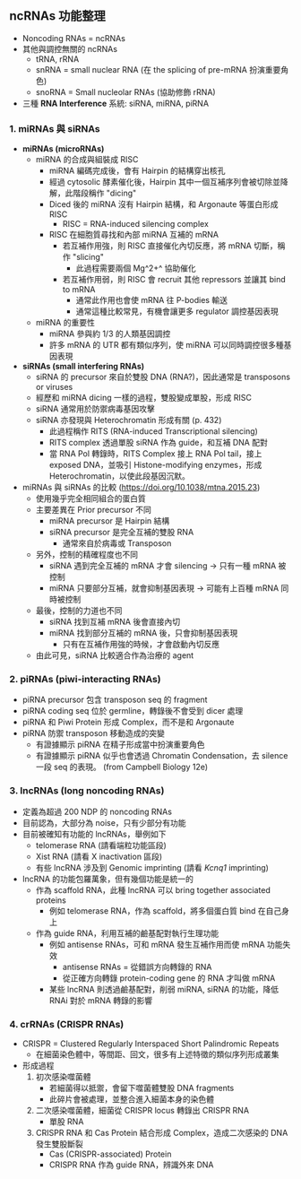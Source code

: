 ## ncRNAs 功能整理
- Noncoding RNAs = ncRNAs 
- 其他與調控無關的 ncRNAs
  - tRNA, rRNA
  - snRNA = small nuclear RNA (在 the splicing of pre-mRNA 扮演重要角色)
  - snoRNA = Small nucleolar RNAs (協助修飾 rRNA)
- 三種 **RNA Interference** 系統: siRNA, miRNA, piRNA



### 1. miRNAs 與 siRNAs
- **miRNAs (microRNAs)**
  - miRNA 的合成與組裝成 RISC
    - miRNA 編碼完成後，會有 Hairpin 的結構穿出核孔
    - 經過 cytosolic 酵素催化後，Hairpin 其中一個互補序列會被切除並降解，此階段稱作 "dicing"
    - Diced 後的 miRNA 沒有 Hairpin 結構，和 Argonaute 等蛋白形成 RISC
      - RISC = RNA-induced silencing complex
    - RISC 在細胞質尋找和內部 miRNA 互補的 mRNA
      - 若互補作用強，則 RISC 直接催化內切反應，將 mRNA 切斷，稱作 "slicing"
        - 此過程需要兩個 Mg^2+^ 協助催化
      - 若互補作用弱，則 RISC 會 recruit 其他 repressors 並讓其 bind to mRNA
        - 通常此作用也會使 mRNA 往 P-bodies 輸送
        - 通常這種比較常見，有機會讓更多 regulator 調控基因表現
  - miRNA 的重要性
    - miRNA 參與約 1/3 的人類基因調控
    - 許多 mRNA 的 UTR 都有類似序列，使 miRNA 可以同時調控很多種基因表現
- **siRNAs (small interfering RNAs)**
  - siRNA 的 precursor 來自於雙股 DNA (RNA?)，因此通常是 transposons or viruses
  - 經歷和 miRNA dicing 一樣的過程，雙股變成單股，形成 RISC
  - siRNA 通常用於防禦病毒基因攻擊
  - siRNA 亦發現與 Heterochromatin 形成有關 (p. 432)
    - 此過程稱作 RITS (RNA-induced Transcriptional silencing)
    - RITS complex 透過單股 siRNA 作為 guide，和互補 DNA 配對
    - 當 RNA Pol 轉錄時，RITS Complex 接上 RNA Pol tail，接上 exposed DNA，並吸引 Histone-modifying enzymes，形成 Heterochromatin，以使此段基因沉默。
- miRNAs 與 siRNAs 的比較 (https://doi.org/10.1038/mtna.2015.23)
  - 使用幾乎完全相同組合的蛋白質
  - 主要差異在 Prior precursor 不同
    - miRNA precursor 是 Hairpin 結構
    - siRNA precursor 是完全互補的雙股 RNA
      - 通常來自於病毒或 Transposon
  - 另外，控制的精確程度也不同
    - siRNA 遇到完全互補的 mRNA 才會 silencing → 只有一種 mRNA 被控制
    - miRNA 只要部分互補，就會抑制基因表現 → 可能有上百種 mRNA 同時被控制
  - 最後，控制的力道也不同
    - siRNA 找到互補 mRNA 後會直接內切
    - miRNA 找到部分互補的 mRNA 後，只會抑制基因表現
      - 只有在互補作用強的時候，才會啟動內切反應
  - 由此可見，siRNA 比較適合作為治療的 agent



### 2. piRNAs (piwi-interacting RNAs)

- piRNA precursor 包含 transposon seq 的 fragment
- piRNA coding seq 位於 germline，轉錄後不會受到 dicer 處理
- piRNA 和 Piwi Protein 形成 Complex，而不是和 Argonaute
- piRNA 防禦 transposon 移動造成的突變
  - 有證據顯示 piRNA 在精子形成當中扮演重要角色
  - 有證據顯示 piRNA 似乎也會透過 Chromatin Condensation，去 silence 一段 seq 的表現。 (from Campbell Biology 12e)



### 3. **lncRNAs (long noncoding RNAs)**

- 定義為超過 200 NDP 的 noncoding RNAs
- 目前認為，大部分為 noise，只有少部分有功能
- 目前被確知有功能的 lncRNAs，舉例如下
  - telomerase RNA (請看端粒功能區段)
  - Xist RNA (請看 X inactivation 區段)
  - 有些 lncRNA 涉及到 Genomic imprinting (請看 *Kcnq1* imprinting)
- lncRNA 的功能包羅萬象，但有幾個功能是統一的
  - 作為 scaffold RNA，此種 lncRNA 可以 bring together associated proteins
    - 例如 telomerase RNA，作為 scaffold，將多個蛋白質 bind 在自己身上
  - 作為 guide RNA，利用互補的鹼基配對執行生理功能
    - 例如 antisense RNAs，可和 mRNA 發生互補作用而使 mRNA 功能失效
      -  antisense RNAs = 從錯誤方向轉錄的 RNA
      -  從正確方向轉錄 protein-coding gene 的 RNA 才叫做 mRNA
    - 某些 lncRNA 則透過鹼基配對，削弱 miRNA, siRNA 的功能，降低 RNAi 對於 mRNA 轉錄的影響

### 4. **crRNAs (CRISPR RNAs)**

- CRISPR = Clustered Regularly Interspaced Short Palindromic Repeats
  - 在細菌染色體中，等間距、回文，很多有上述特徵的類似序列形成叢集
- 形成過程
  1. 初次感染噬菌體
     - 若細菌得以抵禦，會留下噬菌體雙股 DNA fragments
     - 此碎片會被處理，並整合進入細菌本身的染色體
  2. 二次感染噬菌體，細菌從 CRISPR locus 轉錄出 CRISPR RNA
     - 單股 RNA
  3. CRISPR RNA 和 Cas Protein 結合形成 Complex，造成二次感染的 DNA 發生雙股斷裂
     - Cas (CRISPR-associated) Protein
     - CRISPR RNA 作為 guide RNA，辨識外來 DNA